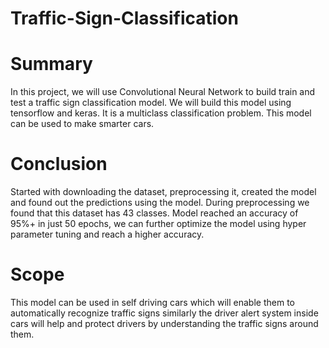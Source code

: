 # Traffic-Sign-Classification
# Summary
In this project, we will use Convolutional Neural Network to build train and test a traffic sign classification model. We will build this model using tensorflow and keras. It is a multiclass classification problem. This model can be used to make smarter cars.
# Conclusion
Started with downloading the dataset, preprocessing it, created the model and found out the predictions using the model. During preprocessing we found that this dataset has 43 classes. Model reached an accuracy of 95%+ in just 50 epochs, we can further optimize the model using hyper parameter tuning and reach a higher accuracy.
# Scope
This model can be used in self driving cars which will enable them to automatically recognize traffic signs similarly the driver alert system inside cars will help and protect drivers by understanding the traffic signs around them.

